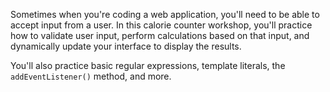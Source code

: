 Sometimes when you're coding a web application, you'll need to be able to accept input from a user. In this calorie counter workshop, you'll practice how to validate user input, perform calculations based on that input, and dynamically update your interface to display the results.

You'll also practice basic regular expressions, template literals, the `addEventListener()` method, and more.